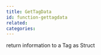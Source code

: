 ```yaml
---
title: GetTagData
id: function-gettagdata
related:
categories:
---
```


return information to a Tag as Struct